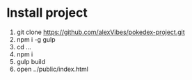 # Install project

1. git clone https://github.com/alexVibes/pokedex-project.git
2. npm i -g gulp
3. cd ...
4. npm i
5. gulp build
6. open ../public/index.html